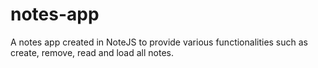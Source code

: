 # notes-app
A notes app created in NoteJS to provide various functionalities such as create, remove, read and load all notes.
